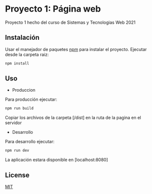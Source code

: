 # Proyecto 1: Página web

Proyecto 1 hecho del curso de Sistemas y Tecnologias Web 2021

## Instalación

Usar el manejador de paquetes [npm](https://www.npmjs.com/) para instalar el proyecto. Ejecutar desde la carpeta raiz:

```bash
npm install
```

## Uso

- Produccion

Para producción ejecutar:

```bash
npm run build
```

Copiar los archivos de la carpeta [/dist] en la ruta de la pagina en el servidor

- Desarrollo

Para desarrollo ejecutar:

```bash
npm run dev
```

La aplicación estara disponible en [localhost:8080]


## License
[MIT](https://choosealicense.com/licenses/mit/)
